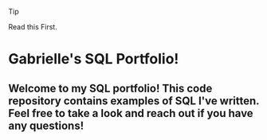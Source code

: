 >[!Tip]
>Read this First.


# Gabrielle's SQL Portfolio!

## Welcome to my SQL portfolio! This code repository contains examples of SQL I've written. Feel free to take a look and reach out if you have any questions!
